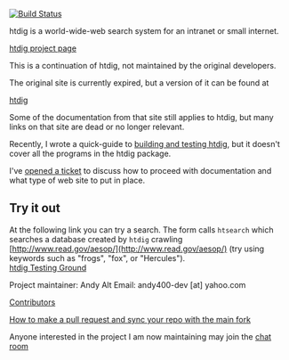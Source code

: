 [![Build Status](https://travis-ci.org/andy5995/htdig.svg?branch=master)](https://travis-ci.org/andy5995/htdig)

htdig is a world-wide-web search system for an intranet or small internet.

[htdig project page](https://github.com/andy5995/htdig/)

This is a continuation of htdig, not maintained by the original developers.

The original site is currently expired, but a version of it can be found at

[htdig](https://andy5995.github.io/htdig/)

Some of the documentation from that site still applies to htdig, but many
links on that site are dead or no longer relevant.

Recently, I wrote a quick-guide to [building and testing htdig](TESTING.md),
but it doesn't cover all the programs in the htdig package.

I've [opened a ticket](https://github.com/andy5995/htdig/issues/50)
to discuss how to proceed with documentation and what type of web site to put
in place.

## Try it out
At the following link you can try a search. The form calls `htsearch` which searches
a database created by `htdig` crawling [http://www.read.gov/aesop/](http://www.read.gov/aesop/)
(try using keywords such as "frogs", "fox", or "Hercules").<br />
[htdig Testing Ground](http://htdig.dreamhosters.com/)

Project maintainer: Andy Alt
Email: andy400-dev [at] yahoo.com

[Contributors](https://github.com/andy5995/htdig/graphs/contributors)

[How to make a pull request and sync your repo with the main fork](CONTRIBUTING.md)

Anyone interested in the project I am now maintaining may join the
[chat room](https://join.slack.com/t/htdig/shared_invite/enQtMjY3NDU1MjMwODk3LTdmM2I2OWI5NWI4MzU4Y2JmMjk2MzAxNDYzM2IzZjJmMGE2MDZmMWMxNDY3MjAwOGFjMmE1YjM2MmM4MzVkNzk)
